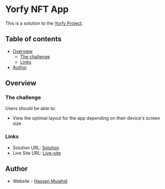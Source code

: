 # Yorfy NFT App

This is a solution to the [Yorfy Project](https://www.figma.com/design/2nZgUiruP4TBzKAxCXn6Cb/YORFY---NFT-Portfolio-Website-UI-Kit?node-id=0-1).

## Table of contents

- [Overview](#overview)
  - [The challenge](#the-challenge)
  - [Links](#links)
- [Author](#author)

## Overview

### The challenge

Users should be able to:

- View the optimal layout for the app depending on their device's screen size

### Links

- Solution URL: [Solution](https://github.com/Netixsol-Innovator-Internship/Hassan-Mujahid/tree/main/Week4/Day-1-2-3/my-app)
- Live Site URL: [Live-site](https://yorfy-solution-by-hassan.netlify.app/)

## Author

- Website - [Hassan Mujahid](https://yorfy-solution-by-hassan.netlify.app/)
